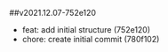 ##v2021.12.07-752e120

* feat: add initial structure (752e120)
* chore: create initial commit (780f102)

